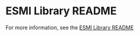 # ESMI Library README

For more information, see the [ESMI Library README](https://raw.githubusercontent.com/am/esmi_ib_library/master/docs/README.md)
